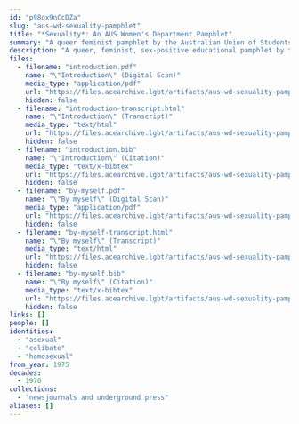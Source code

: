 ```yaml
---
id: "p98qx9nCcDZa"
slug: "aus-wd-sexuality-pamphlet"
title: "*Sexuality*: An AUS Women's Department Pamphlet"
summary: "A queer feminist pamphlet by the Australian Union of Students (AUS) Women's Department. References both asexuality and celibacy."
description: "A queer, feminist, sex-positive educational pamphlet by the Australian Union of Students (AUS) Women's Department. References both asexuality and celibacy."
files:
  - filename: "introduction.pdf"
    name: "\"Introduction\" (Digital Scan)"
    media_type: "application/pdf"
    url: "https://files.acearchive.lgbt/artifacts/aus-wd-sexuality-pamphlet/introduction.pdf"
    hidden: false
  - filename: "introduction-transcript.html"
    name: "\"Introduction\" (Transcript)"
    media_type: "text/html"
    url: "https://files.acearchive.lgbt/artifacts/aus-wd-sexuality-pamphlet/introduction-transcript.html"
    hidden: false
  - filename: "introduction.bib"
    name: "\"Introduction\" (Citation)"
    media_type: "text/x-bibtex"
    url: "https://files.acearchive.lgbt/artifacts/aus-wd-sexuality-pamphlet/introduction.bib"
    hidden: false
  - filename: "by-myself.pdf"
    name: "\"By myself\" (Digital Scan)"
    media_type: "application/pdf"
    url: "https://files.acearchive.lgbt/artifacts/aus-wd-sexuality-pamphlet/by-myself.pdf"
    hidden: false
  - filename: "by-myself-transcript.html"
    name: "\"By myself\" (Transcript)"
    media_type: "text/html"
    url: "https://files.acearchive.lgbt/artifacts/aus-wd-sexuality-pamphlet/by-myself-transcript.html"
    hidden: false
  - filename: "by-myself.bib"
    name: "\"By myself\" (Citation)"
    media_type: "text/x-bibtex"
    url: "https://files.acearchive.lgbt/artifacts/aus-wd-sexuality-pamphlet/by-myself.bib"
    hidden: false
links: []
people: []
identities:
  - "asexual"
  - "celibate"
  - "homosexual"
from_year: 1975
decades:
  - 1970
collections:
  - "newsjournals and underground press"
aliases: []
---
```

